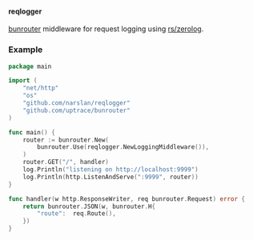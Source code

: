 #### reqlogger
[bunrouter](https://github.com/uptrace/bunrouter) middleware for request logging using [rs/zerolog](https://github.com/rs/zerolog).

### Example

```go
package main

import (
	"net/http"
	"os"
	"github.com/narslan/reqlogger"
	"github.com/uptrace/bunrouter"
)

func main() {
	router := bunrouter.New(
		bunrouter.Use(reqlogger.NewLoggingMiddleware()),
	)
	router.GET("/", handler)
	log.Println("listening on http://localhost:9999")
	log.Println(http.ListenAndServe(":9999", router))
}

func handler(w http.ResponseWriter, req bunrouter.Request) error {
	return bunrouter.JSON(w, bunrouter.H{
		"route":  req.Route(),
	})
}

```

